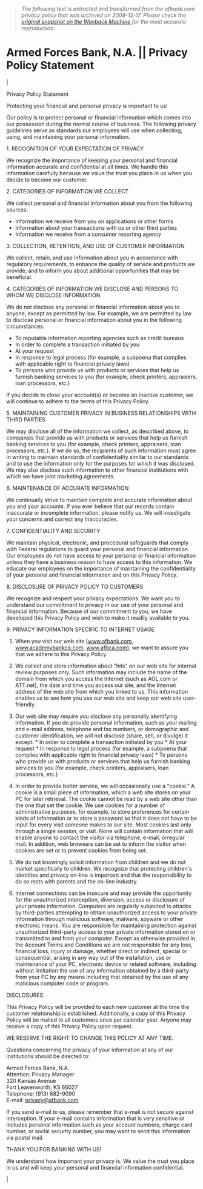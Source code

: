 > *The following text is extracted and transformed from the afbank.com privacy policy that was archived on 2008-12-17. Please check the [original snapshot on the Wayback Machine](https://web.archive.org/web/20081217065835id_/http%3A//www.afbank.com/security/privacy.cfm) for the most accurate reproduction.*

# Armed Forces Bank, N.A. || Privacy Policy Statement

| 

Privacy Policy Statement

Protecting your financial and personal privacy is important to us!

Our policy is to protect personal or financial information which comes into our possession during the normal course of business. The following privacy guidelines serve as standards our employees will use when collecting, using, and maintaining your personal information. 

1\. RECOGNITION OF YOUR EXPECTATION OF PRIVACY

We recognize the importance of keeping your personal and financial information accurate and confidential at all times. We handle this information carefully because we value the trust you place in us when you decide to become our customer.

2\. CATEGORIES OF INFORMATION WE COLLECT

We collect personal and financial information about you from the following sources: 

  * Information we receive from you on applications or other forms
  * Information about your transactions with us or other third parties
  * Information we receive from a consumer reporting agency



3\. COLLECTION, RETENTION, AND USE OF CUSTOMER INFORMATION

We collect, retain, and use information about you in accordance with regulatory requirements, to enhance the quality of service and products we provide, and to inform you about additional opportunities that may be beneficial. 

4\. CATEGORIES OF INFORMATION WE DISCLOSE AND PERSONS TO WHOM WE DISCLOSE INFORMATION 

We do not disclose any personal or financial information about you to anyone, except as permitted by law. For example, we are permitted by law to disclose personal or financial information about you in the following circumstances: 

  * To reputable information reporting agencies such as credit bureaus
  * In order to complete a transaction initiated by you
  * At your request
  * In response to legal process (for example, a subpoena that complies with applicable right to financial privacy laws)
  * To persons who provide us with products or services that help us furnish banking services to you (for example, check printers, appraisers, loan processors, etc.)



If you decide to close your account(s) or become an inactive customer, we will continue to adhere to the terms of this Privacy Policy. 

5\. MAINTAINING CUSTOMER PRIVACY IN BUSINESS RELATIONSHIPS WITH THIRD PARTIES

We may disclose all of the information we collect, as described above, to companies that provide us with products or services that help us furnish banking services to you (for example, check printers, appraisers, loan processors, etc.). If we do so, the recipients of such information must agree in writing to maintain standards of confidentiality similar to our standards and to use the information only for the purposes for which it was disclosed.  
We may also disclose such information to other financial institutions with which we have joint marketing agreements. 

6\. MAINTENANCE OF ACCURATE INFORMATION 

We continually strive to maintain complete and accurate information about you and your accounts. If you ever believe that our records contain inaccurate or incomplete information, please notify us. We will investigate your concerns and correct any inaccuracies. 

7\. CONFIDENTIALITY AND SECURITY 

We maintain physical, electronic, and procedural safeguards that comply with Federal regulations to guard your personal and financial information. Our employees do not have access to your personal or financial information unless they have a business reason to have access to this information. We educate our employees on the importance of maintaining the confidentiality of your personal and financial information and on this Privacy Policy.

8\. DISCLOSURE OF PRIVACY POLICY TO CUSTOMERS

We recognize and respect your privacy expectations. We want you to understand our commitment to privacy in our use of your personal and financial information. Because of our commitment to you, we have developed this Privacy Policy and wish to make it readily available to you. 

9\. PRIVACY INFORMATION SPECIFIC TO INTERNET USAGE 

  1. When you visit our web site (www.afbank.com, www.academybankco.com, www.afbca.com), we want to assure you that we adhere to this Privacy Policy.
  2. We collect and store information about "hits" on our web site for internal review purposes only. Such information may include the name of the domain from which you access the Internet (such as AOL.com or ATT.net), the date and time you access our site, and the Internet address of the web site from which you linked to us. This information enables us to see how you use our web site and keep our web site user-friendly.
  3. Our web site may require you disclose any personally identifying information. If you do provide personal information, such as your mailing and e-mail address, telephone and fax numbers, or demographic and customer identification, we will not disclose (share, sell, or divulge) it except:
    * In order to complete a transaction initiated by you
    * At your request
    * In response to legal process (for example, a subpoena that complies with applicable right to financial privacy laws)
    * To persons who provide us with products or services that help us furnish banking services to you (for example, check printers, appraisers, loan processors, etc.)
  

  4. In order to provide better service, we will occasionally use a "cookie." A cookie is a small piece of information, which a web site stores on your PC for later retrieval. The cookie cannot be read by a web site other than the one that set the cookie. We use cookies for a number of administrative purposes, for example, to store preferences for certain kinds of information or to store a password so that it does not have to be input for every visit someone makes to our site. Most cookies last only through a single session, or visit. None will contain information that will enable anyone to contact the visitor via telephone, e-mail, orregular mail. In addition, web browsers can be set to inform the visitor when cookies are set or to prevent cookies from being set.
  5. We do not knowingly solicit information from children and we do not market specifically to children. We recognize that protecting children's identities and privacy on-line is important and that the responsibility to do so rests with parents and the on-line industry.
  6. Internet connections can be insecure and may provide the opportunity for the unauthorized interception, diversion, access or disclosure of your private information. Computers are regularly subjected to attacks by third-parties attempting to obtain unauthorized access to your private information through malicious software, malware, spyware or other electronic means. You are responsible for maintaining protection against unauthorized third-party access to your private information stored on or transmitted to and from your computer. Except as otherwise provided in the Account Terms and Conditions we are not responsible for any loss, financial loss, injury or damage, whether direct or indirect, special or consequential, arising in any way out of the installation, use or maintenance of your PC, electronic device or related software, including without limitation the use of any information obtained by a third-party from your PC by any means including that obtained by the use of any malicious computer code or program.



DISCLOSURES

This Privacy Policy will be provided to each new customer at the time the customer relationship is established. Additionally, a copy of this Privacy Policy will be mailed to all customers once per calendar year. Anyone may receive a copy of this Privacy Policy upon request. 

WE RESERVE THE RIGHT TO CHANGE THIS POLICY AT ANY TIME. 

Questions concerning the privacy of your information at any of our institutions should be directed to: 

Armed Forces Bank, N.A.  
Attention: Privacy Manager  
320 Kansas Avenue  
Fort Leavenworth, KS 66027  
Telephone: (913) 682-9090  
E-mail: [privacy@afbank.com](mailto:privacy@afbank.com)  


If you send e-mail to us, please remember that e-mail is not secure against interception. If your e-mail contains information that is very sensitive or includes personal information such as your account numbers, charge card number, or social security number, you may want to send this information via postal mail. 

THANK YOU FOR BANKING WITH US!

We understand how important your privacy is. We value the trust you place in us and will keep your personal and financial information confidential. 

| 
